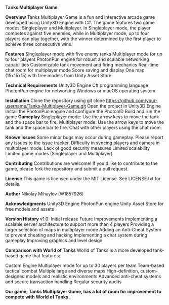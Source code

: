 **Tanks Multiplayer Game**

**Overview**
Tanks Multiplayer Game is a fun and interactive arcade game developed using Unity3D Engine with C#. The game features two game modes: Singleplayer and Multiplayer. In Singleplayer mode, the player competes against five enemies, while in Multiplayer mode, up to four players can play together, with the winner determined by the first player to achieve three consecutive wins.

**Features**
  Singleplayer mode with five enemy tanks
  Multiplayer mode for up to four players
  PhotonPun engine for robust and scalable networking capabilities
  Customizable tank movement and firing mechanics
  Real-time chat room for multiplayer mode
  Score saving and display
  One map (15x15x15) with free models from Unity Asset Store
  
**Technical Requirements**
  Unity3D Engine
  C# programming language
  PhotonPun engine for networking
  Windows or macOS operating system
  
**Installation**
  Clone the repository using git clone https://github.com/your-username/Tanks-Multiplayer-Game.git
  Open the project in Unity3D Engine
  Install the PhotonPun engine and configure the PhotonID
  Build and run the game
**Gameplay**
  Singleplayer mode: Use the arrow keys to move the tank and the space bar to fire.
  Multiplayer mode: Use the arrow keys to move the tank and the space bar to fire. Chat with other players using the chat room.

**Known Issues**
  Some minor bugs may occur during gameplay. Please report any issues to the issue tracker.
  Difficulty in syncing players and camera in multiplayer mode.
  Lack of good security measures
  Limited scalability
  Limited game modes (Singleplayer and Multiplayer)
  
**Contributing**
  Contributions are welcome! If you'd like to contribute to the game, please fork the repository and submit a pull request.

**License**
  This game is licensed under the MIT License. See LICENSE.txt for details.

**Author**
  Nikolay Mihaylov (W1857926)

**Acknowledgments**
  Unity3D Engine
  PhotonPun engine
  Unity Asset Store for free models and assets
  
**Version History**
  v1.0: Initial release
  Future Improvements
  Implementing a scalable server architecture to support more than 4 players
  Providing a larger selection of maps in multiplayer mode
  Adding an Anti-Cheat System to prevent cheating and hacking
  Implementing a chat system during gameplay
  Improving graphics and level design
  
**Comparison with World of Tanks**
  World of Tanks is a more developed tank-based game that features:

Custom Engine
Multiplayer mode for up to 30 players per team
Team-based tactical combat
Multiple large and diverse maps
High-definition, custom-designed models and realistic environments
Advanced anti-cheat systems and secure transaction handling
Regular security audits

**Our game, Tanks Multiplayer Game, has a lot of room for improvement to compete with World of Tanks.**
